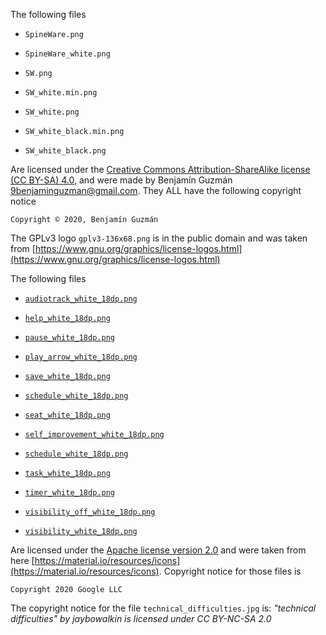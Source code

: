 <!--
Copyright (c) 2020. Benjamín Antonio Velasco Guzmán
Author: Benjamín Antonio Velasco Guzmán <9benjaminguzman@gmail.com>

This program is free software: you can redistribute it and/or modify
it under the terms of the GNU General Public License as published by
the Free Software Foundation, either version 3 of the License, or
(at your option) any later version.

This program is distributed in the hope that it will be useful,
but WITHOUT ANY WARRANTY; without even the implied warranty of
MERCHANTABILITY or FITNESS FOR A PARTICULAR PURPOSE.  See the
GNU General Public License for more details.

You should have received a copy of the GNU General Public License
along with this program.  If not, see <http://www.gnu.org/licenses/>.
-->
The following files

- `SpineWare.png`

- `SpineWare_white.png`

- `SW.png`

- `SW_white.min.png`

- `SW_white.png`

- `SW_white_black.min.png`

- `SW_white_black.png`

Are licensed under
the [Creative Commons Attribution-ShareAlike license (CC BY-SA) 4.0](https://creativecommons.org/licenses/by-sa/4.0/),
and were made by Benjamín Guzmán <9benjaminguzman@gmail.com>. They ALL have the following copyright notice

`Copyright © 2020, Benjamín Guzmán `

The GPLv3 logo `gplv3-136x68.png` is in the public domain and was taken
from [https://www.gnu.org/graphics/license-logos.html](https://www.gnu.org/graphics/license-logos.html)

The following files

- [`audiotrack_white_18dp.png`](audiotrack_white_18dp.png)

- [`help_white_18dp.png`](help_white_18dp.png)


- [`pause_white_18dp.png`](pause_white_18dp.png)

- [`play_arrow_white_18dp.png`](play_arrow_white_18dp.png)

- [`save_white_18dp.png`](save_white_18dp.png)

- [`schedule_white_18dp.png`](schedule_white_18dp.png)

- [`seat_white_18dp.png`](seat_white_18dp.png)

- [`self_improvement_white_18dp.png`](self_improvement_white_18dp.png)

- [`schedule_white_18dp.png`](schedule_white_18dp.png)

- [`task_white_18dp.png`](task_white_18dp.png)

- [`timer_white_18dp.png`](timer_white_18dp.png)

- [`visibility_off_white_18dp.png`](visibility_off_white_18dp.png)

- [`visibility_white_18dp.png`](visibility_white_18dp.png)

Are licensed under the
[Apache license version 2.0](https://www.apache.org/licenses/LICENSE-2.0.html) and were taken from
here [https://material.io/resources/icons](https://material.io/resources/icons). Copyright notice for those files is

`Copyright 2020 Google LLC`

The copyright notice for the file `technical_difficulties.jpg` is:
_"technical difficulties" by jaybowalkin is licensed under CC BY-NC-SA 2.0_ 